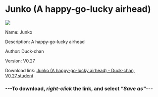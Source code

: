 # Junko (A happy-go-lucky airhead)

<img src = "https://raw.githubusercontent.com/Arbiter1223/Koukou-Gurashi-Custom-Students/master/Students/Files/Junko%20(A%20happy-go-lucky%20airhead).png">

Name: Junko

Description: A happy-go-lucky airhead

Author: Duck-chan

Version: V0.27

Download link: <a href="https://raw.githubusercontent.com/Arbiter1223/Koukou-Gurashi-Custom-Students/master/Students/Files/Junko%20(A%20happy-go-lucky%20airhead)%20-%20Duck-chan%2C%20V0.27.student">Junko (A happy-go-lucky airhead) - Duck-chan, V0.27.student</a>

### ---**To download, _right-click_ the link, and select _"Save as"_**---
